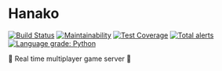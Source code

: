 Hanako
======

[![Build Status](https://travis-ci.org/BitolaHacklab/Hanako.svg?branch=master)](https://travis-ci.org/BitolaHacklab/Hanako)
[![Maintainability](https://api.codeclimate.com/v1/badges/c2b26ffcd627d46a2c02/maintainability)](https://codeclimate.com/github/BitolaHacklab/Hanako/maintainability)
[![Test Coverage](https://api.codeclimate.com/v1/badges/c2b26ffcd627d46a2c02/test_coverage)](https://codeclimate.com/github/BitolaHacklab/Hanako/test_coverage)
[![Total alerts](https://img.shields.io/lgtm/alerts/g/BitolaHacklab/Hanako.svg?logo=lgtm&logoWidth=18)](https://lgtm.com/projects/g/BitolaHacklab/Hanako/alerts/)
[![Language grade: Python](https://img.shields.io/lgtm/grade/python/g/BitolaHacklab/Hanako.svg?logo=lgtm&logoWidth=18)](https://lgtm.com/projects/g/BitolaHacklab/Hanako/context:python)

:tropical_fish: Real time multiplayer game server :tropical_fish:
